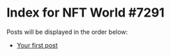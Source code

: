 # Index for NFT World #7291
Posts will be displayed in the order below:

- [Your first post](./001-first.md)

